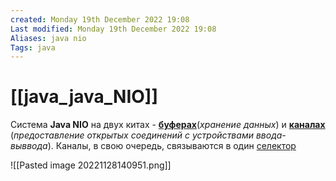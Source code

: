 ```yaml
---
created: Monday 19th December 2022 19:08
Last modified: Monday 19th December 2022 19:08
Aliases: java nio
Tags: java
---
```


# [[java_java_NIO]]

Система **Java NIO** на двух китах - **[буферах](java_buffer_nio.md)**(*хранение данных*) и **[каналах](java_channel.md)** (*предоставление открытых соединений с устройствами ввода-выввода*). Каналы, в свою очередь, связываются в один [селектор](java_nio%20selector.md)

![[Pasted image 20221128140951.png]]

